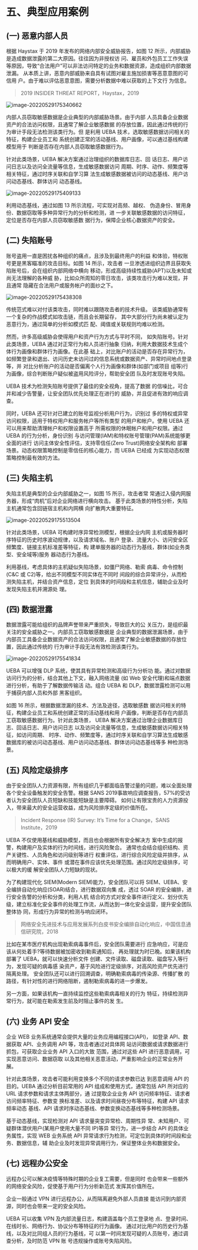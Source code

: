# 五、典型应用案例

## (一) 恶意内部人员

根据 Haystax 于 2019 年发布的网络内部安全威胁报告，如图 12 所示，内部威胁是造成数据泄露的第二大原因。往往因为非授权访 问、雇员和外包员工工作失误等原因，导致“合法用户”可以非法访问特定的业务和数据资源，造成组织内部数据泄漏。 从本质上讲，恶意内部威胁来自具有试图对雇主施加损害等恶意意图的可信用 户。由于难以评估恶意意图，需要分析数据中难以获取的上下文行 为信息。

> 2019 INSIDER THREAT REPORT，Haystax，2019

![image-20220529175340662](./img/5-1.png)

内部人员窃取敏感数据是企业典型的内部威胁场景。由于内部 人员具备企业数据资产的合法访问权限，且通常了解企业敏感数据 的存放位置，因此通过传统的行为审计手段无法检测该类行为。但 是利用 UEBA 技术，选取敏感数据访问相关的特征，构建企业员工和 系统创建正常的活动基线、用户画像，可以通过基线构建模型用于 判断是否存在内部人员窃取敏感数据行为。

针对此类场景，UEBA 解决方案通过治理组织的数据库日志、回 话日志、用户访问日志以及访问全流量等信息，生成敏感数据访问 周期、时序、动作、频繁度等相关特征，通过时序关联和自学习算 法生成敏感数据被访问的动态基线、用户访问动态基线、群体访问 动态基线。

![image-20220529175409133](./img/5-2.png)

利用动态基线，通过如图 13 所示流程，可实现对高频、越权、 伪造身份、冒用身份、数据窃取等多种异常行为的分析和检测，进 一步关联敏感数据的访问特征，定位是否存在内部人员窃取敏感数 据行为，保障企业核心数据资产的安全。

## (二) 失陷账号

账号盗用一直是困扰各种组织的痛点，且涉及到最终用户的利益 和体验，特权账号更是黑客瞄准的攻击目标。如图 14 所示，攻击者 一旦渗透进组织边界且获取失陷账号后，会在组织内部网络中横向 移动，形成高级持续性威胁(APT)以及未知或尚无法理解的各种威 胁，比如众所周知的零日攻击，该类攻击行为难以发现，并且通常 隐藏在合法用户或服务帐户的面纱之下。

![image-20220529175438308](./img/5-3.png)

传统范式难以对付该类攻击，同时难以跟随攻击者的技术升级。 该类威胁通常有一个复杂的作战模式如攻击链，而且会长期留存， 其中大部分行为尚未被认定为恶意行为，通过简单的分析如模式匹 配、阈值或关联规则均难以检测。

然而，许多高级威胁会使得用户和资产行为方式与平时不同， 如失陷账号。针对此类场景，UEBA 通过对正常行为和人员进行抽象 归纳，利用大数据技术生成个体行为画像和群体行为画像。在此基 础上，对比账户的活动是否存在异常行为，如频繁登录和退出、访问历史未访问过的信息系统或数据资产、异常时间地点登录等，并 对比分析账户的活动是否偏离个人行为画像和群体(如部门或项目 组等)行为画像，综合判断账户疑似被盗用风险评分，帮助安全团 队及时发现账号失陷。

UEBA 技术为检测失陷账号提供了最佳的安全视角，提高了数据 的信噪比，可合并和减少告警量，让安全团队优先处理正在进行的 威胁，并且促进有效的响应调查。

同时，UEBA 还可针对已建立的账号监视分析用户行为，识别过 多的特权或异常访问权限，适用于特权用户和服务帐户等所有类型 的用户和帐户。使用 UEBA 还可以用来帮助清理帐户和权限设置高于 所需权限的休眠帐户和用户权限。通过 UEBA 的行为分析，身份识别 与访问管理(IAM)和特权账号管理(PAM)系统能够更全面的进行 访问主体安全性评估，支持零信任(Zero Trust)网络安全架构和 部署场景。动态权限策略控制是零信任的核心能力，而 UEBA 已经成 为实现动态权限策略控制最有效的方法。

## (三) 失陷主机

失陷主机是典型的企业内部威胁之一，如图 15 所示，攻击者常 常通过入侵内网服务器，形成“肉机”后对企业网络进行横向攻击。 基于此类场景的特性分析，失陷主机通常包含回链宿主机和内网横 向扩散两大重要特征。

![image-20220529175513504](./img/5-4.png)

针对此类场景，UEBA 可构建时序异常检测模型，根据企业内网 主机或服务器时序特征的历史时序波动规律，以及请求域名、账户 登录、流量大小、访问安全区频繁度、链接主机标准差等特征，构 建单服务器的动态行为基线，群体(如业务类型、安全域等)服务 器动态行为基线。

利用基线，考虑具体的主机疑似失陷场景，如僵尸网络、勒索 病毒、命令控制(C&C 或 C2)等，给出不同模型不同实体在不同时 间段的综合异常评分，从而检测失陷主机，并结合资产信息，定位 到具体的时间段和主机信息，辅助企业及时发现失陷主机并溯源处 理。

## (四) 数据泄露

数据泄露可能给组织的品牌声誉带来严重损失，导致巨大的公 关压力，是组织最关注的安全威胁之一。内部员工窃取敏感数据是 企业典型的数据泄漏场景，由于内部员工具备企业数据资产的合法访问权限，且通常了解企业敏感数据的存放位置，因此通过传统的 行为审计手段无法有效检测该类行为。

![image-20220529175541834](./img/5-5.png)

UEBA 可以增强 DLP 系统，使其具有异常检测和高级行为分析功 能。通过对数据访问行为的分析，结合其他上下文，融入网络流量 (如 Web 安全代理)和端点数据进行分析，有助于了解数据传输活 动。组合 UEBA 和 DLP，数据泄露检测可以用于捕获内部人员和外部 黑客组织。

如图 16 所示，根据数据泄漏的技术、方法及途径，选取敏感数 据访问相关的特征，构建企业员工和系统创建正常的活动基线和用 户画像，判断是否存在内部员工窃取敏感数据行为。针对此类场景， UEBA 解决方案通过治理企业数据库日志、回话日志、用户访问日志 以及访问全流量等信息，生成敏感数据访问相关特征，如访问周期、 时序、动作、频繁度等，通过时序关联和自学习算法生成敏感数据库的被访问动态基线、用户访问动态基线、群体访问动态基线等多 种检测场景。

## (五) 风险定级排序

由于安全团队人力资源有限，所有组织几乎都面临告警过量的问题，难以全面处理各个安全设备触发的安全告警。根据 SANS 2019事故响应调查报告，57%的受访者认为安全团队人员短缺和技能短缺是主要障碍。 如何让有限宝贵的人力资源投入，带来最大的安全运营收益，成为风险排序定级的价值所在。
> Incident Response (IR) Survey: It’s Time for a Change，SANS Institute，2019

UEBA 不仅使用基线和威胁模型，而且也会根据所有安全解决方 案中生成的报警，构建用户及实体的行为时间线，进行风险聚合。 通常也会结合组织结构、资产关键性、人员角色和访问级别等进行 权重评估，进行综合风险定级并排序，从而明确用户、实体、事件 或潜在事件应该优先处理范围。通过风险定级排序，可以极大的缓 解安全团队人力短缺的现状。

为了构建现代化 SIEM(Modern SIEM)能力，安全团队可以将 SIEM、UEBA、安全编排自动化响应(SOAR)结合，进行数据双向集 成，透过 SOAR 的安全编排，进行安全告警的分析和分类，利用人机 结合的方式对安全事件进行定义、划分优先级，建立标准化安全事件的处理工作流，从而达到一体化安全运营，提升安全团队整体协 同，形成行为异常的检测与响应闭环。

> 网络安全先进技术与应用发展系列白皮书安全编排自动化响应，中国信息通信研究院，2018

比如在某市医疗机构出现勒索病毒事件后，安全团队需要进行 应急响应，可是应该从何处着手?等待数据被加密收到勒索通知后， 再处理就为时已晚。如果该机构部署了 UEBA，就可以快速分析文件 创建、文件读取、磁盘读取、磁盘写入等行为，发现可疑的病毒感 染资产，基于风险进行定级排序，对高风险资产优先进行隔离处理。 安全团队还可以进行回溯调查，明确勒索病毒的传染源、传播扩散 的路径，有针对性的进行网络阻断，遏制勒索病毒的进一步爆发。

另一方面，如果该机构一直持续监控这些勒索病毒相关的行为 特征，持续检测异常行为，就可能在勒索发生前及时阻止事件的发 生。

## (六) 业务 API 安全

企业 WEB 业务系统通常会提供大量的业务应用编程接口(API)， 如登录 API、数据获取 API、业务调用 API 等，攻击者通过对具体网 站访问数据或请求数据进行抓包，可获取企业业务 API 入口的大致 范围，通过对这些 API 进行恶意调用，可实现恶意访问、数据窃取 以及其他相关恶意活动，严重影响企业的正常业务开展。

针对此类场景，攻击者可能利用变换多个不同的请求参数已达 到恶意调用 API 的目的。UEBA 通过分析目前常用的 API 组成和使用方式，通常包括 API 所对应的 URL 请求参数和请求主体两部分，通 过提取企业业务 API 访问频率特征、请求者访问频率特征、参数变 换标准差、以及请求时间昼夜分布等特征，构建 API 请求频率动态 基线、API 请求时序动态基线、参数变换动态基线等多种检测场景。

基于动态基线，实现检测对 API 请求量突变异常检、周期性异 常、未知用户、可疑群体潜伏用户(某用户使用大量不同 IP)等异 常行为，进一步结合 API 的具体业务属性，实现 WEB 业务系统 API 异常请求行为检测，可定位到具体的时间段和业务、数据信息，辅 助企业及时发现异常调用行为，保证整体业务和数据安全。

## (七) 远程办公安全

远程办公可以解决疫情等特殊时期的企业复工需要，但是同时 也会带来一些额外的网络安全风险，促使基于用户行为分析新范式 发挥其价值所在。

企业一般通过 VPN 进行远程办公，从而隔离避免外部人员直接 能访问到内部资源，同时也会带来一定的安全风险。

UEBA 可以收集 VPN 及内部流量日志，构建涵盖每个员工登录地 点、登录时间、在线时长、网络行为、协议分布等特征的行为画像。 通过对比用户的历史行为基线，以及对比同组人员的行为基线，可 以第一时间发现可疑的人员账号，通过调查分析，及时防范 VPN 账 号违规操作或账号失陷风险。